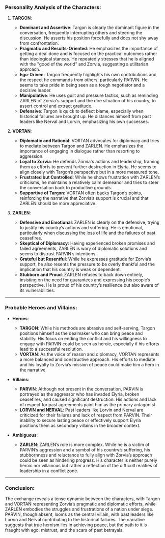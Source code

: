 ### Personality Analysis of the Characters:

1. **TARGON**:
   - **Dominant and Assertive**: Targon is clearly the dominant figure in the conversation, frequently interrupting others and steering the discussion. He asserts his position forcefully and does not shy away from confrontation.
   - **Pragmatic and Results-Oriented**: He emphasizes the importance of getting a deal done and is focused on the practical outcomes rather than ideological stances. He repeatedly stresses that he is aligned with the "good of the world" and Zorvia, suggesting a utilitarian approach.
   - **Ego-Driven**: Targon frequently highlights his own contributions and the respect he commands from others, particularly PARVIN. He seems to take pride in being seen as a tough negotiator and a decisive leader.
   - **Manipulative**: He uses guilt and pressure tactics, such as reminding ZARLEN of Zorvia's support and the dire situation of his country, to assert control and extract gratitude.
   - **Defensive**: Targon is quick to deflect blame, especially when historical failures are brought up. He distances himself from past leaders like Nerval and Lorvin, emphasizing his own successes.

2. **VORTAN**:
   - **Diplomatic and Rational**: VORTAN  advocates for diplomacy and tries to mediate between Targon and ZARLEN. He emphasizes the importance of engaging in dialogue rather than resorting to aggression.
   - **Loyal to Zorvia**: He defends Zorvia's actions and leadership, framing them as efforts to prevent further destruction in Elyria. He seems to align closely with Targon’s perspective but in a more measured tone.
   - **Frustrated but Controlled**: While he shows frustration with ZARLEN’s criticisms, he maintains a relatively calm demeanor and tries to steer the conversation back to productive grounds.
   - **Supportive of Targon**: VORTAN  often backs Targon’s points, reinforcing the narrative that Zorvia’s support is crucial and that ZARLEN should be more appreciative.

3. **ZARLEN**:
   - **Defensive and Emotional**: ZARLEN is clearly on the defensive, trying to justify his country’s actions and suffering. He is emotional, particularly when discussing the loss of life and the failures of past ceasefires.
   - **Skeptical of Diplomacy**: Having experienced broken promises and failed agreements, ZARLEN is wary of diplomatic solutions and seems to distrust PARVIN’s intentions.
   - **Grateful but Resentful**: While he expresses gratitude for Zorvia’s support, he also resents the pressure to be overly thankful and the implication that his country is weak or dependent.
   - **Stubborn and Proud**: ZARLEN refuses to back down entirely, insisting on the need for guarantees and expressing his people’s perspective. He is proud of his country’s resilience but also aware of its vulnerabilities.

---

### Probable Heroes and Villains:

- **Heroes**:
  - **TARGON**: While his methods are abrasive and self-serving, Targon positions himself as the dealmaker who can bring peace and stability. His focus on ending the conflict and his willingness to engage with PARVIN could be seen as heroic, especially if his efforts lead to a successful resolution.
  - **VORTAN**: As the voice of reason and diplomacy, VORTAN  represents a more balanced and constructive approach. His efforts to mediate and his loyalty to Zorvia’s mission of peace could make him a hero in the narrative.

- **Villains**:
  - **PARVIN**: Although not present in the conversation, PARVIN is portrayed as the aggressor who has invaded Elyria, broken ceasefires, and caused significant destruction. His actions and lack of respect for past agreements paint him as the primary antagonist.
  - **LORVIN and NERVAL**: Past leaders like Lorvin and Nerval are criticized for their failures and lack of respect from PARVIN. Their inability to secure lasting peace or effectively support Elyria positions them as secondary villains in the broader context.

- **Ambiguous**:
  - **ZARLEN**: ZARLEN’s role is more complex. While he is a victim of PARVIN’s aggression and a symbol of his country’s suffering, his stubbornness and reluctance to fully align with Zorvia’s approach could be seen as hindering progress. His character is neither purely heroic nor villainous but rather a reflection of the difficult realities of leadership in a conflict zone.

---

### Conclusion:
The exchange reveals a tense dynamic between the characters, with Targon and VORTAN  representing Zorvia’s pragmatic and diplomatic efforts, while ZARLEN embodies the struggles and frustrations of a nation under siege. PARVIN, though absent, looms as the central villain, with past leaders like Lorvin and Nerval contributing to the historical failures. The narrative suggests that true heroism lies in achieving peace, but the path to it is fraught with ego, mistrust, and the scars of past betrayals.

